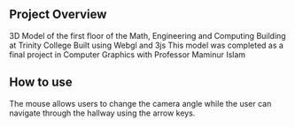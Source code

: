 ## Project Overview
3D Model of the first floor of the Math, Engineering and Computing Building at Trinity College Built using Webgl and 3js
This model was completed as a final project in Computer Graphics with Professor Maminur Islam 

## How to use
The mouse allows users to change the camera angle while the user can navigate through the hallway using the arrow keys.

